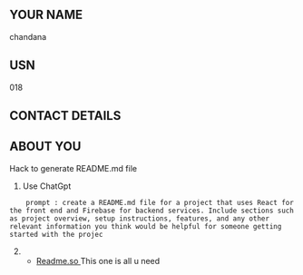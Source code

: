## YOUR NAME

chandana
## USN
018

## CONTACT DETAILS


## ABOUT YOU

Hack to generate README.md file 
1) Use ChatGpt 
```
    prompt : create a README.md file for a project that uses React for the front end and Firebase for backend services. Include sections such as project overview, setup instructions, features, and any other relevant information you think would be helpful for someone getting started with the projec
```
2) - [Readme.so ](https://readme.so/editor) This one is all u need 